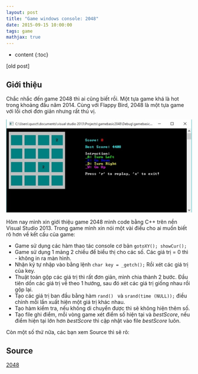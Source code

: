 ```yaml
---
layout: post
title: "Game windows console: 2048"
date: 2015-09-15 10:00:00
tags: game
mathjax: true
---
```


* content 
{:toc}

[old post]

## Giới thiệu

Chắc nhắc đến game 2048 thì ai cũng biết rồi. Một tựa game khá là hot trong khoảng đầu năm 2014. Cùng với Flappy Bird, 2048 là một tựa game với lối chơi đơn giản nhưng rất thú vị.
<!--more-->

![2048](/assets/images/game2048.jpeg)

Hôm nay mình xin giới thiệu game 2048 mình code bằng C++ trên nền Visual Studio 2013. Trong game mình xin nói một vài điều cho ai muốn biết rõ hơn về kết cấu của game:

- Game sử dụng các hàm thao tác console cơ bản ```gotoXY(); showCur();```
- Game sử dụng 1 mảng 2 chiều để biểu thị cho các số. Các giá trị = 0 thì - không in ra màn hình.
- Nhận ký tự nhập vào bằng lệnh ```char key = _getch();``` Rồi xét các giá trị của key.
- Thuật toán gộp các giá trị thì rất đơn giản, mình chia thành 2 bước. Đầu tiên dồn các giá trị về theo 1 hướng, sau đó xét các giá trị giống nhau rồi gộp lại.
- Tạo các giá trị ban đầu bằng hàm ```rand() ``` và ```srand(time (NULL));``` điều chỉnh mỗi lần xuất hiện một giá trị khác nhau.
- Tạo hàm kiểm tra, nếu không di chuyển được thì sẽ không hiện thêm số.
- Tạo file ghi điểm, mỗi vòng game xét điểm số hiện tại và *bestScore*, nếu điểm hiện tại lớn hơn *bestScore* thì cập nhật vào file *bestScore* luôn.

Còn một số thứ nữa, các bạn xem Source thì sẽ rõ:

## Source

[2048](https://github.com/quoctrong288/game_consoles/tree/master/2048/ver%201.0)